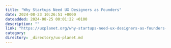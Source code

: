 ```yaml
---
title: "Why Startups Need UX Designers as Founders"
date: 2024-08-23 10:26:51 +0000
dateadded: 2024-08-25 00:01:22 +0100
description: ""
link: "https://uxplanet.org/why-startups-need-ux-designers-as-founders-98d1a3c92214?source=rss----819cc2aaeee0---4"
category:
directory: _directory/ux-planet.md
---
```

